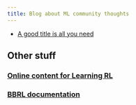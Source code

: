 ```yaml
---
title: Blog about ML community thoughts
---
```


- [A good title is all you need](posts/)

## Other stuff

### [Online content for Learning RL](https://osigaud.github.io/docs/learning_RL/learning_RL)

### [BBRL documentation](https://osigaud.github.io/docs/bbrl_docs/overview)
